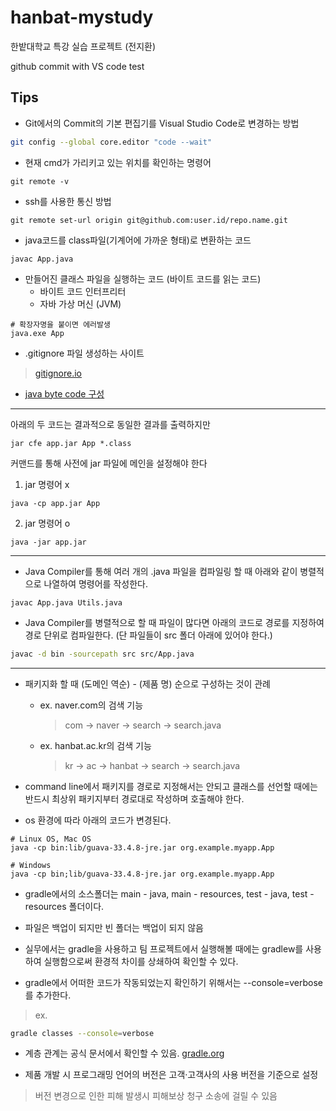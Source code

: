 # hanbat-mystudy
한밭대학교 특강 실습 프로젝트 (전지환)

github commit with VS code test

## Tips

- Git에서의 Commit의 기본 편집기를 Visual Studio Code로 변경하는 방법 

```bash
git config --global core.editor "code --wait"
```


- 현재 cmd가 가리키고 있는 위치를 확인하는 명령어 

```
git remote -v
```

- ssh를 사용한 통신 방법

```
git remote set-url origin git@github.com:user.id/repo.name.git
```


- java코드를 class파일(기계어에 가까운 형태)로 변환하는 코드

```
javac App.java
```


- 만들어진 클래스 파일을 실행하는 코드 (바이트 코드를 읽는 코드)
    - 바이트 코드 인터프리터
    - 자바 가상 머신 (JVM)

```
# 확장자명을 붙이면 에러발생
java.exe App
```

- .gitignore 파일 생성하는 사이트
> [gitignore.io](https://gitignore.io)

- [java byte code 구성](https://medium.com/@davethomas_9528/writing-hello-world-in-java-byte-code-34f75428e0ad)

---

아래의 두 코드는 결과적으로 동일한 결과를 출력하지만
```
jar cfe app.jar App *.class
```
커맨드를 통해 사전에 jar 파일에 메인을 설정해야 한다

1. jar 명령어 x
```
java -cp app.jar App
```

2. jar 명령어 o
```
java -jar app.jar
```

---

- Java Compiler를 통해 여러 개의 .java 파일을 컴파일링 할 때 아래와 같이 병렬적으로 나열하여 명령어를 작성한다.

```
javac App.java Utils.java
```

- Java Compiler를 병렬적으로 할 때 파일이 많다면 아래의 코드로 경로를 지정하여 경로 단위로 컴파일한다. (단 파일들이 src 폴더 아래에 있어야 한다.)

```bash 
javac -d bin -sourcepath src src/App.java
```

---

- 패키지화 할 때 (도메인 역순) - (제품 명) 순으로 구성하는 것이 관례
    - ex. naver.com의 검색 기능
        > com → naver → search → search.java
    - ex. hanbat.ac.kr의 검색 기능
        > kr → ac → hanbat → search → search.java

- command line에서 패키지를 경로로 지정해서는 안되고 클래스를 선언할 때에는 반드시 최상위 패키지부터 경로대로 작성하며 호출해야 한다.

- os 환경에 따라 아래의 코드가 변경된다.
```
# Linux OS, Mac OS
java -cp bin:lib/guava-33.4.8-jre.jar org.example.myapp.App

# Windows
java -cp bin;lib/guava-33.4.8-jre.jar org.example.myapp.App
```

- gradle에서의 소스폴더는 main - java, main - resources, test - java, test - resources 폴더이다.

- 파일은 백업이 되지만 빈 폴더는 백업이 되지 않음

- 실무에서는 gradle을 사용하고 팀 프로젝트에서 실행해볼 때에는 gradlew를 사용하여 실행함으로써 환경적 차이를 상쇄하여 확인할 수 있다.

- gradle에서 어떠한 코드가 작동되었는지 확인하기 위해서는 --console=verbose를 추가한다.
> ex.

```bash
gradle classes --console=verbose
```

-  계층 관계는 공식 문서에서 확인할 수 있음. [gradle.org](https://docs.gradle.org/current/userguide/java_plugin.html)

- 제품 개발 시 프로그래밍 언어의 버전은 고객·고객사의 사용 버전을 기준으로 설정
> 버전 변경으로 인한 피해 발생시 피해보상 청구 소송에 걸릴 수 있음